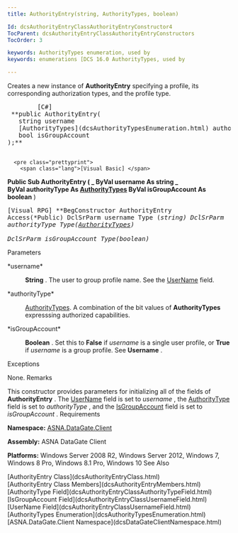```yaml
---
title: AuthorityEntry(string, AuthorityTypes, boolean)

Id: dcsAuthorityEntryClassAuthorityEntryConstructor4
TocParent: dcsAuthorityEntryClassAuthorityEntryConstructors
TocOrder: 3

keywords: AuthorityTypes enumeration, used by
keywords: enumerations [DCS 16.0 AuthorityTypes, used by

---
```


<span>Creates a new instance of <span> **AuthorityEntry** </span> specifying a profile, its corresponding authorization types, and the profile type</span>.
<pre class="prettyprint">
        <span class="lang">[C#]</span>
 **public AuthorityEntry(
   string username
   [AuthorityTypes](dcsAuthorityTypesEnumeration.html) authorityType
   bool isGroupAccount
);** 
      </pre>
      <pre class="prettyprint">
        <span class="lang">[Visual Basic] </span>
 **Public Sub AuthorityEntry ( _
   ByVal username As string _<br />   ByVal authorityType As [AuthorityTypes](dcsAuthorityTypesEnumeration.html)
   ByVal isGroupAccount As boolean** 
   )</pre>
      <pre class="prettyprint">
        <span class="lang">[Visual RPG]</span>
 **BegConstructor AuthorityEntry Access(*Public)
   DclSrParm username Type (*string)
   DclSrParm authorityType Type([AuthorityTypes](dcsAuthorityTypesEnumeration.html))<br />   DclSrParm isGroupAccount Type(*boolean)** 
      </pre>

Parameters

<dl>
        <dt>
 *username* 
        </dt>
        <dd>

**String** . The user to group profile name. See the [ UserName](dcsAuthorityEntryClassUsernameField.html) field.
</dd>
        <dt>
 *authorityType* 
        </dt>
        <dd>

[AuthorityTypes](dcsAuthorityTypesEnumeration.html). A combination of the bit values of **AuthorityTypes** expresssing authorized capabilities.
</dd>
        <dt>
 *isGroupAccount* 
        </dt>
        <dd>

**Boolean** . Set this to **False** if *username* is a single user profile, or **True** if *username* is a group profile. See **Username** .
</dd>
</dl>

Exceptions

None.
Remarks

This constructor provides parameters for initializing all of the fields of **AuthorityEntry** . The [UserName](dcsAuthorityEntryClassUsernameField.html) field is set to *username* , the [AuthorityType](dcsAuthorityEntryClassAuthorityTypeField.html) field is set to *authorityType* , and the [ IsGroupAccount](dcsAuthorityEntryClassUsernameField.html) field is set to *isGroupAccount* .
Requirements

**Namespace:** [ASNA.DataGate.Client](dcsDataGateClientNamespace.html) 

**Assembly:** ASNA DataGate Client

**Platforms:** Windows Server 2008 R2, Windows Server 2012, Windows 7, Windows 8 Pro, Windows 8.1 Pro, Windows 10
See Also

<dl />
      [AuthorityEntry Class](dcsAuthorityEntryClass.html)
      <br />
      [AuthorityEntry Class Members](dcsAuthorityEntryMembers.html)
      <br />
      [AuthorityType Field](dcsAuthorityEntryClassAuthorityTypeField.html)
      <br />
      [IsGroupAccount Field](dcsAuthorityEntryClassUsernameField.html)
      <br />
      [UserName Field](dcsAuthorityEntryClassUsernameField.html)
      <br />
      [AuthorityTypes Enumeration](dcsAuthorityTypesEnumeration.html)
      <br />
      [ASNA.DataGate.Client Namespace](dcsDataGateClientNamespace.html)

